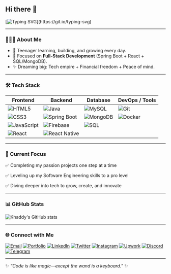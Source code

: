 ## Hi there 👋

<!-- Typing Effect -->
[![Typing SVG](https://readme-typing-svg.demolab.com?font=Fira+Code&weight=600&size=26&pause=1000&color=F7768E&width=900&lines=Hi+%F0%9F%91%8B!+I'm+Adebayo+Khadijah+(Khaddy);Full-Stack+Engineer+%26+tech+enthusiast;Coding+my+way+to+a+tech+empire+🚀;Building+cool+projects+one+line+at+a+time!)](https://git.io/typing-svg)

---

### 👩🏽‍💻 About Me  
- 🌱 Teenager learning, building, and growing every day.
- 🎯 Focused on **Full-Stack Development** (Spring Boot + React + SQL/MongoDB).  
- ✨ Dreaming big: Tech empire + Financial freedom + Peace of mind.  

---

### 🛠️ Tech Stack  

| Frontend | Backend | Database | DevOps / Tools |
|----------|---------|----------|----------------|
| ![HTML5](https://img.shields.io/badge/HTML5-E34F26?style=for-the-badge&logo=html5&logoColor=white) | ![Java](https://img.shields.io/badge/Java-ED8B00?style=for-the-badge&logo=openjdk&logoColor=white) | ![MySQL](https://img.shields.io/badge/MySQL-005C84?style=for-the-badge&logo=mysql&logoColor=white) | ![Git](https://img.shields.io/badge/Git-F05032?style=for-the-badge&logo=git&logoColor=white) |
| ![CSS3](https://img.shields.io/badge/CSS3-1572B6?style=for-the-badge&logo=css3&logoColor=white) | ![Spring Boot](https://img.shields.io/badge/Spring%20Boot-6DB33F?style=for-the-badge&logo=springboot&logoColor=white) | ![MongoDB](https://img.shields.io/badge/MongoDB-4EA94B?style=for-the-badge&logo=mongodb&logoColor=white) | ![Docker](https://img.shields.io/badge/Docker-2496ED?style=for-the-badge&logo=docker&logoColor=white) |
| ![JavaScript](https://img.shields.io/badge/JavaScript-F7DF1E?style=for-the-badge&logo=javascript&logoColor=black) | ![Firebase](https://img.shields.io/badge/Firebase-FFCA28?style=for-the-badge&logo=firebase&logoColor=black) |![SQL](https://img.shields.io/badge/SQL-003B57?style=for-the-badge&logo=sqlite&logoColor=white) |
| ![React](https://img.shields.io/badge/React-20232A?style=for-the-badge&logo=react&logoColor=61DAFB) | ![React Native](https://img.shields.io/badge/React_Native-20232A?style=for-the-badge&logo=react&logoColor=61DAFB) | 

---

### 🚀 Current Focus  
✅ Completing my passion projects one step at a time

✅ Leveling up my Software Engineering skills to a pro level

✅ Diving deeper into tech to grow, create, and innovate

---

### 📊 GitHub Stats  
![Khaddy's GitHub stats](https://github-readme-stats.vercel.app/api?username=KhaddyX&show_icons=true&theme=radical)  

---

### 🌐 Connect with Me  

[![Email](https://img.shields.io/badge/Email-D14836?style=for-the-badge&logo=gmail&logoColor=white)](mailto:adebayokhaddy@gmail.com)
[![Portfolio](https://img.shields.io/badge/Portfolio-devKhaddy.com-0D9488?style=for-the-badge&logo=globe&logoColor=white)](https://Html-portfolio.com)
[![LinkedIn](https://img.shields.io/badge/LinkedIn-0A66C2?style=for-the-badge&logo=linkedin&logoColor=white)](https://linkedin.com/in/khadija-adebayo)
[![Twitter](https://img.shields.io/badge/Twitter-1DA1F2?style=for-the-badge&logo=twitter&logoColor=white)](https://twitter.com/devKhaddy)
[![Instagram](https://img.shields.io/badge/Instagram-E4405F?style=for-the-badge&logo=instagram&logoColor=white)](https://instagram.com/devkhaddy)
[![Upwork](https://img.shields.io/badge/Upwork-6fda44?style=for-the-badge&logo=upwork&logoColor=white)](https://www.upwork.com/freelancers/~YOUR-ID)
[![Discord](https://img.shields.io/badge/Discord-5865F2?style=for-the-badge&logo=discord&logoColor=white)](https://discord.gg/iam.khaddy)
[![Telegram](https://img.shields.io/badge/Telegram-0088cc?style=for-the-badge&logo=telegram&logoColor=white)](https://t.me/KhaddyX)



---

✨ *“Code is like magic—except the wand is a keyboard.”* ✨




